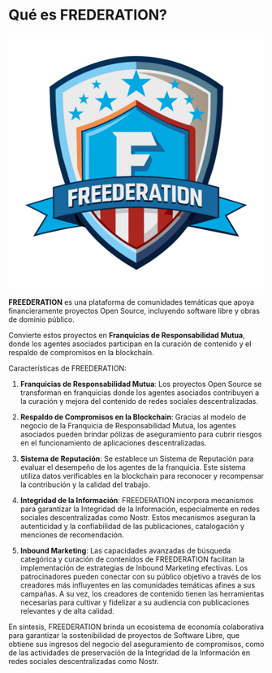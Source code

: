 # Qué es FREDERATION?

![FREEDERATION](img/FreederationLogo.svg)

**FREEDERATION** es una plataforma de comunidades temáticas que apoya financieramente proyectos Open Source, incluyendo software libre y obras de dominio público.

Convierte estos proyectos en **Franquicias de Responsabilidad Mutua**, donde los agentes asociados participan en la curación de contenido y el respaldo de compromisos en la blockchain.

Características de FREEDERATION:

1) **Franquicias de Responsabilidad Mutua**: Los proyectos Open Source se transforman en franquicias donde los agentes asociados contribuyen a la curación y mejora del contenido de redes sociales descentralizadas.
2) **Respaldo de Compromisos en la Blockchain**: Gracias al modelo de negocio de la Franquicia de Responsabilidad Mutua, los agentes asociados pueden brindar pólizas de aseguramiento para cubrir riesgos en el funcionamiento de aplicaciones descentralizadas.

3) **Sistema de Reputación**: Se establece un Sistema de Reputación para evaluar el desempeño de los agentes de la franquicia. Este sistema utiliza datos verificables en la blockchain para reconocer y recompensar la contribución y la calidad del trabajo.

4) **Integridad de la Información**: FREEDERATION incorpora mecanismos para garantizar la Integridad de la Información, especialmente en redes sociales descentralizadas como Nostr. Estos mecanismos aseguran la autenticidad y la confiabilidad de las publicaciones, catalogación y menciones de recomendación.

5) **Inbound Marketing**: Las capacidades avanzadas de búsqueda categórica y curación de contenidos de FREEDERATION facilitan la implementación de estrategias de Inbound Marketing efectivas. Los patrocinadores pueden conectar con su público objetivo a través de los creadores más influyentes en las comunidades temáticas afines a sus campañas. A su vez, los creadores de contenido tienen las herramientas necesarias para cultivar y fidelizar a su audiencia con publicaciones relevantes y de alta calidad.

En síntesis, FREEDERATION brinda un ecosistema de economía colaborativa para garantizar la sostenibilidad de proyectos de Software Libre, que obtiene sus ingresos del negocio del aseguramiento de compromisos, como de las actividades de preservación de la Integridad de la Información en redes sociales descentralizadas como Nostr.
